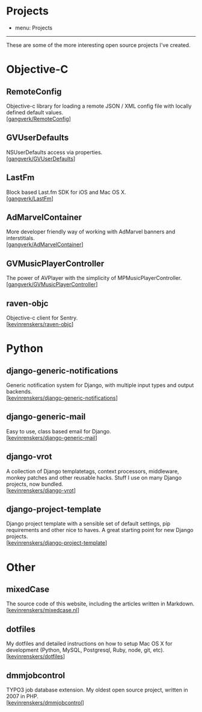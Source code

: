 # Projects
- menu: Projects
---------------------

These are some of the more interesting open source projects I've created.

# Objective-C

## RemoteConfig
Objective-c library for loading a remote JSON / XML config file with locally defined default values.  
[[gangverk/RemoteConfig](https://github.com/gangverk/RemoteConfig)]

## GVUserDefaults
NSUserDefaults access via properties.  
[[gangverk/GVUserDefaults](https://github.com/gangverk/GVUserDefaults)]

## LastFm
Block based Last.fm SDK for iOS and Mac OS X.  
[[gangverk/LastFm](https://github.com/gangverk/LastFm)]

## AdMarvelContainer
More developer friendly way of working with AdMarvel banners and interstitials.  
[[gangverk/AdMarvelContainer](https://github.com/gangverk/AdMarvelContainer)]

## GVMusicPlayerController
The power of AVPlayer with the simplicity of MPMusicPlayerController.  
[[gangverk/GVMusicPlayerController](https://github.com/gangverk/GVMusicPlayerController)]

## raven-objc
Objective-c client for Sentry.  
[[kevinrenskers/raven-objc](https://github.com/kevinrenskers/raven-objc)]

# Python

## django-generic-notifications
Generic notification system for Django, with multiple input types and output backends.  
[[kevinrenskers/django-generic-notifications](https://github.com/kevinrenskers/django-generic-notifications)]

## django-generic-mail
Easy to use, class based email for Django.  
[[kevinrenskers/django-generic-mail](https://github.com/kevinrenskers/django-generic-mail)]

## django-vrot
A collection of Django templatetags, context processors, middleware, monkey patches and other reusable hacks. Stuff I use on many Django projects, now bundled.  
[[kevinrenskers/django-vrot](https://github.com/kevinrenskers/django-vrot)]

## django-project-template
Django project template with a sensible set of default settings, pip requirements and other nice to haves. A great starting point for new Django projects.  
[[kevinrenskers/django-project-template](https://github.com/kevinrenskers/django-project-template)]

# Other

## mixedCase
The source code of this website, including the articles written in Markdown.  
[[kevinrenskers/mixedcase.nl](https://github.com/kevinrenskers/mixedcase.nl)]

## dotfiles
My dotfiles and detailed instructions on how to setup Mac OS X for development (Python, MySQL, Postgresql, Ruby, node, git, etc).  
[[kevinrenskers/dotfiles](https://github.com/kevinrenskers/dotfiles)]

## dmmjobcontrol
TYPO3 job database extension. My oldest open source project, written in 2007 in PHP.  
[[kevinrenskers/dmmjobcontrol](https://github.com/kevinrenskers/dmmjobcontrol)]